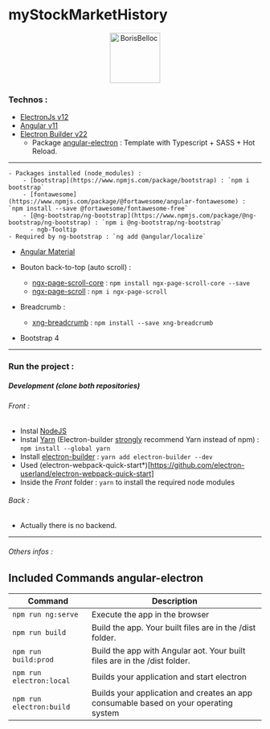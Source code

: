 # myStockMarketHistory

<p align="center">
  <img height="100" src="https://i.imgur.com/vOjrlin.png" alt="BorisBelloc">                                                  
</p>


### Technos :
- [ElectronJs v12](https://www.electronjs.org/)
- [Angular v11](https://angular.io/)
- [Electron Builder v22](https://www.electron.build/)
    - Package [angular-electron](https://github.com/maximegris/angular-electron) : Template with Typescript + SASS + Hot Reload.

-----------------------

    - Packages installed (node_modules) : 
        - [bootstrap](https://www.npmjs.com/package/bootstrap) : `npm i bootstrap`
        - [fontawesome](https://www.npmjs.com/package/@fortawesome/angular-fontawesome) : `npm install --save @fortawesome/fontawesome-free`
        - [@ng-bootstrap/ng-bootstrap](https://www.npmjs.com/package/@ng-bootstrap/ng-bootstrap) : `npm i @ng-bootstrap/ng-bootstrap`
          - ngb-Tooltip
    - Required by ng-bootstrap : `ng add @angular/localize`

- [Angular Material](https://material.angular.io/)


- Bouton back-to-top (auto scroll) :
  - [ngx-page-scroll-core](https://www.npmjs.com/package/ngx-page-scroll) : `npm install ngx-page-scroll-core --save`
  - [ngx-page-scroll](https://www.npmjs.com/package/ngx-page-scroll) : `npm i ngx-page-scroll` 
        
- Breadcrumb :
  - [xng-breadcrumb](https://www.npmjs.com/package/xng-breadcrumb) : `npm install --save xng-breadcrumb`
  
- Bootstrap 4        

<hr>

### Run the project :

##### Development (clone both repositories)

###### Front :
- Instal [NodeJS](https://nodejs.org/en/download/)
- Instal [Yarn](https://classic.yarnpkg.com/en/docs/install/#windows-stable) (Electron-builder [strongly](https://github.com/electron-userland/electron-builder/issues/1147#issuecomment-276284477) recommend Yarn instead of npm) : `npm install --global yarn`
- Install [electron-builder](https://github.com/electron-userland/electron-builder) : `yarn add electron-builder --dev`
- Used (electron-webpack-quick-start*)[https://github.com/electron-userland/electron-webpack-quick-start]
- Inside the *Front* folder : `yarn` to install the required node modules



###### Back :
 - Actually there is no backend.
 
 <hr>
 
###### Others infos : 

## Included Commands angular-electron

|Command|Description|
|--|--|
|`npm run ng:serve`| Execute the app in the browser |
|`npm run build`| Build the app. Your built files are in the /dist folder. |
|`npm run build:prod`| Build the app with Angular aot. Your built files are in the /dist folder. |
|`npm run electron:local`| Builds your application and start electron
|`npm run electron:build`| Builds your application and creates an app consumable based on your operating system |
